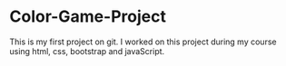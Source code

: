 # Color-Game-Project
This is my first project on git. I worked on this project during my course using html, css, bootstrap and javaScript. 
